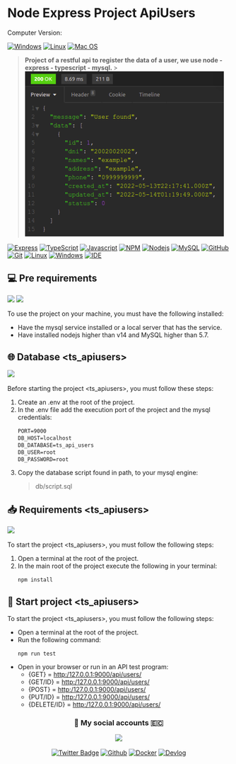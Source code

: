# Node Express Project ApiUsers

Computer Version:

[![Windows](https://img.shields.io/badge/Windows-0078D6?style=for-the-badge&logo=windows&logoColor=white)](https://www.microsoft.com/es-es/windows/windows-11?r=1)
[![Linux](https://img.shields.io/badge/Linux-FF6600?style=for-the-badge&logo=linux&logoColor=white)](https://ubuntu.com/)
[![Mac OS](https://img.shields.io/badge/mac%20os-000000?style=for-the-badge&logo=macos&logoColor=F0F0F0)](https://www.apple.com/la/mac/)

> <strong> Project of a restful api to register the data of a user, we use node - express - typescript - mysql. </strong> > <img src="preview.png" width="450" alt="proyect"/>

[![Express](https://img.shields.io/badge/Express.js-404D59?style=for-the-badge&logo=express)](https://expressjs.com/es/)
[![TypeScript](https://img.shields.io/badge/TypeScript-007ACC?style=for-the-badge&logo=typescript&logoColor=white)](https://www.typescriptlang.org/)
[![Javascript](https://img.shields.io/badge/JavaScript-323330?style=for-the-badge&logo=javascript&logoColor=F7DF1E)](https://www.javascript.com/)
[![NPM](https://img.shields.io/badge/npm-CB3837?style=for-the-badge&logo=npm&logoColor=white)](https://www.npmjs.com/)
[![Nodejs](https://img.shields.io/badge/Node.js-339933?style=for-the-badge&logo=nodedotjs&logoColor=white)](https://nodejs.org/es/)
[![MySQL](https://img.shields.io/badge/MySQL-00000F?style=for-the-badge&logo=mysql&logoColor=white)](https://www.mysql.com/)
[![GitHub](https://img.shields.io/badge/GitHub-100000?style=for-the-badge&logo=github&logoColor=white)](https://github.com/)
[![Git](https://img.shields.io/badge/Git-E34F26?style=for-the-badge&logo=git&logoColor=white)](https://git-scm.com/)
[![Linux](https://img.shields.io/badge/Linux-FF6600?style=for-the-badge&logo=linux&logoColor=white)](https://www.linux.org/)
[![Windows](https://img.shields.io/badge/Windows-017AD7?style=for-the-badge&logo=windows&logoColor=white)](https://www.microsoft.com/es-es/windows/windows-11?r=1)
[![IDE](https://img.shields.io/badge/Visual_studio_code-0078D4?style=for-the-badge&logo=visual%20studio%20code&logoColor=white)](https://code.visualstudio.com/)

## 💻 Pre requirements

<img src="https://img.shields.io/badge/Node.js-339933?style=for-the-badge&logo=nodedotjs&logoColor=white" />
<img src="https://img.shields.io/badge/MySQL-005C84?style=for-the-badge&logo=mysql&logoColor=white" />

To use the project on your machine, you must have the following installed:

- Have the mysql service installed or a local server that has the service.
- Have installed nodejs higher than v14 and MySQL higher than 5.7.

## 🌐 Database <ts_apiusers>

<img src="https://img.shields.io/badge/MySQL-00000F?style=for-the-badge&logo=mysql&logoColor=white" />

Before starting the project <ts_apiusers>, you must follow these steps:

1. Create an .env at the root of the project.
2. In the .env file add the execution port of the project and the mysql credentials:
   ```
   PORT=9000
   DB_HOST=localhost
   DB_DATABASE=ts_api_users
   DB_USER=root
   DB_PASSWORD=root
   ```
3. Copy the database script found in path, to your mysql engine:
   > db/script.sql

## 📥 Requirements <ts_apiusers>

<img src="https://img.shields.io/badge/Node.js-339933?style=for-the-badge&logo=nodedotjs&logoColor=white" />

To start the project <ts_apiusers>, you must follow the following steps:

1. Open a terminal at the root of the project.
2. In the main root of the project execute the following in your terminal:
   ```
   npm install
   ```

## 🚀 Start project <ts_apiusers>

To start the project <ts_apiusers>, you must follow the following steps:

- Open a terminal at the root of the project.
- Run the following command:
  ```
  npm run test
  ```
- Open in your browser or run in an API test program:
  - {GET} = [http:/127.0.0.1:9000/api/users/](http://127.0.0.1:9000/api/users/)
  - {GET/ID} = [http:/127.0.0.1:9000/api/users/](http://127.0.0.1:9000/api/users/)
  - {POST} = [http:/127.0.0.1:9000/api/users/](http://127.0.0.1:9000/api/users/)
  - {PUT/ID} = [http:/127.0.0.1:9000/api/users/](http://127.0.0.1:9000/api/users/)
  - {DELETE/ID} = [http:/127.0.0.1:9000/api/users/](http://127.0.0.1:9000/api/users/)

<div align="center">

### 👤 My social accounts 🇪🇨

![](https://avatars.githubusercontent.com/u/42042270?s=48&v=4)

[![Twitter Badge](https://img.shields.io/badge/Twitter-1DA1F2?style=for-the-badge&logo=twitter&logoColor=white)](https://twitter.com/harlericho)
[![Github](https://img.shields.io/badge/GitHub-100000?style=for-the-badge&logo=github&logoColor=white)](https://github.com/harlericho)
[![Docker](https://img.shields.io/badge/Docker-2496ED?style=for-the-badge&logo=docker&logoColor=white)](https://hub.docker.com/u/harlericho)
[![Devlog](https://img.shields.io/badge/dev.to-0A0A0A?style=for-the-badge&logo=dev.to&logoColor=white)](https://harlericho.netlify.app)

</div>
